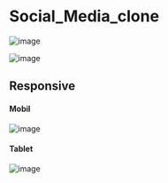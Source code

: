 # Social_Media_clone

![image](https://user-images.githubusercontent.com/105509750/194315789-8d6e66b6-ba3e-4f55-b198-9cab7051fff0.png)

![image](https://user-images.githubusercontent.com/105509750/194316022-3f009b44-635c-4401-884e-c1e2c96b6eb6.png)

## Responsive

#### Mobil

![image](https://user-images.githubusercontent.com/105509750/194316426-f9292996-07b5-4c1b-80c2-155901820004.png)


#### Tablet


![image](https://user-images.githubusercontent.com/105509750/194316635-ac7cf088-f0d7-4371-b9f3-cebdf58f52f7.png)
